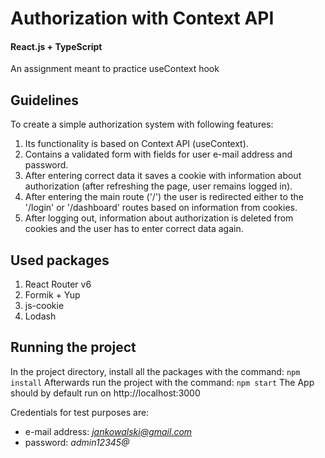 # Authorization with Context API

#### React.js + TypeScript

An assignment meant to practice useContext hook

## Guidelines

To create a simple authorization system with following features:

1. Its functionality is based on Context API (useContext).
2. Contains a validated form with fields for user e-mail address and password.
3. After entering correct data it saves a cookie with information about authorization (after refreshing the page, user remains logged in).
4. After entering the main route ('/') the user is redirected either to the '/login' or '/dashboard' routes based on information from cookies.
5. After logging out, information about authorization is deleted from cookies and the user has to enter correct data again.

## Used packages

1. React Router v6
2. Formik + Yup
3. js-cookie
4. Lodash

## Running the project

In the project directory, install all the packages with the command:
  `npm install`
Afterwards run the project with the command:
  `npm start`
The App should by default run on http://localhost:3000

Credentials for test purposes are:

- e-mail address: *jankowalski@gmail.com*
- password: *admin12345@*

